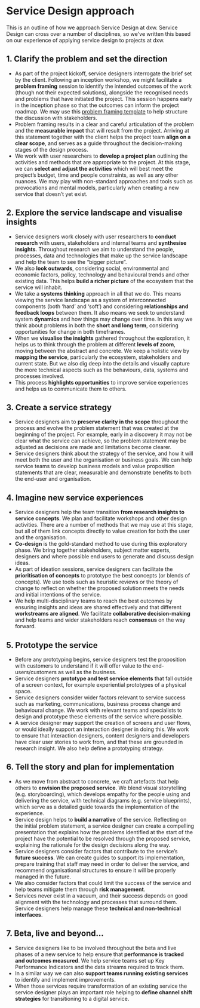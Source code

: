 ---
---
# Service Design approach

This is an outline of how we approach Service Design at dxw. Service Design can
cross over a number of disciplines, so we've written this based on our
experience of applying service design to projects at dxw.

## 1. Clarify the problem and set the direction

- As part of the project kickoff, service designers interrogate the brief set by
  the client. Following an inception workshop, we might facilitate a
  **problem framing** session to identify the intended outcomes of the
  work (though not their expected solutions), alongside
  the recognised needs and problems that have initiated the project. This
  session happens early in the inception phase so that the outcomes can inform
  the project roadmap. We may use this [problem framing template](https://docs.google.com/spreadsheets/d/1ygq9oF97XI5VebbchAP422oLo6SigkK_Ts__0TaS0-Y/edit?usp=sharing)
  to help structure the discussion with stakeholders.
- Problem framing results in a clear and careful articulation of the problem and
  the **measurable impact** that will result from the project. Arriving at this
  statement together with the client helps the project team **align on a clear scope**,
  and serves as a guide throughout the decision-making stages of the
  design process.
- We work with user researchers to **develop a project plan** outlining the
  activities and methods that are appropriate to the project. At this stage, we
  can **select and adjust the activities** which will best meet the project’s
  budget, time and people constraints, as well as any other nuances. We may play
  with non-standard approaches and tools such as provocations and mental models,
  particularly when creating a new service that doesn’t yet exist.

## 2. Explore the service landscape and visualise insights

- Service designers work closely with user researchers to **conduct research**
  with users, stakeholders and internal teams and **synthesise insights**.
  Throughout research we aim to understand the people, processes, data and
  technologies that make up the service landscape and help the team to see the
  “bigger picture”.
- We also **look outwards**, considering social, environmental and economic
  factors, policy, technology and behavioural trends and other existing data.
  This helps **build a richer picture** of the ecosystem that the service will
  inhabit.
- We take a **systems thinking** approach in all that we do. This means viewing
  the service landscape as a system of interconnected components (both ‘hard’
  and ‘soft’) and considering **relationships and feedback loops** between them.
  It also means we seek to understand system **dynamics** and how things may
  change over time. In this way we think about problems in both the **short and
  long term**, considering opportunities for change in both timeframes.
- When we **visualise the insights** gathered throughout the exploration, it
  helps us to think through the problem at different **levels of zoom**, moving
  between the abstract and concrete. We keep a holistic view by **mapping the service**,
  particularly the ecosystem, stakeholders and current state. But we
  also dig deep into the details and visually capture the more technical aspects
  such as the behaviours, data, systems and processes involved.
- This process **highlights opportunities** to improve service experiences and
  helps us to communicate them to others.

## 3. Create a service strategy

- Service designers aim to **preserve clarity in the scope** throughout the
  process and evolve the problem statement that was created at the beginning of
  the project. For example, early in a discovery it may not be clear what the
  service can achieve, so the problem statement may be adjusted as decisions are
  made and limitations become clearer.
- Service designers think about the strategy of the service, and how it will
  meet both the user and the organisation or business goals. We can help service
  teams to develop business models and value proposition statements that are
  clear, measurable and demonstrate benefits to both the end-user and
  organisation.

## 4. Imagine new service experiences

- Service designers help the team transition **from research insights to service concepts**.
  We plan and facilitate workshops and other design activities.
  There are a number of methods that we may use at this stage, but all of them
  link concepts directly to value creation for both the user and the
  organisation.
- **Co-design** is the gold-standard method to use during this exploratory phase.
  We bring together stakeholders, subject matter experts, designers and where
  possible end users to generate and discuss design ideas.
- As part of ideation sessions, service designers can facilitate the
  **prioritisation of concepts** to prototype the best concepts (or blends of
  concepts). We use tools such as heuristic reviews or the theory of change to
  reflect on whether the proposed solution meets the needs and initial
  intentions of the service.
- We help multi-disciplinary teams to reach the best outcomes by ensuring
  insights and ideas are shared effectively and that different **workstreams are
  aligned**. We facilitate **collaborative decision-making** and help teams and
  wider stakeholders reach **consensus** on the way forward.

## 5. Prototype the service

- Before any prototyping begins, service designers test the proposition
  with customers to understand if it will offer value to the
  end-users/customers as well as the business.
- Service designers **prototype and test service elements** that fall outside of
  a screen context, for example experiential prototypes of a physical space.
- Service designers consider wider factors relevant to service success such as
  marketing, communications, business process change and behavioural change. We
  work with relevant teams and specialists to design and prototype these
  elements of the service where possible.
- A service designer may support the creation of screens and user flows, or
  would ideally support an interaction designer in doing this. We work to ensure
  that interaction designers, content designers and developers have clear user
  stories to work from, and that these are grounded in research insight. We also
  help define a prototyping strategy.

## 6. Tell the story and plan for implementation

- As we move from abstract to concrete, we craft artefacts that help others to
  **envision the proposed service**. We blend visual storytelling (e.g.
  storyboarding), which develops empathy for the people using and delivering the
  service, with technical diagrams (e.g. service blueprints), which serve as a
  detailed guide towards the implementation of the experience.
- Service design helps to **build a narrative** of the service. Reflecting on
  the initial problem statement, a service designer can create a compelling
  presentation that explains how the problems identified at the start of the
  project have the potential to be resolved through the proposed service,
  explaining the rationale for the design decisions along the way.
- Service designers consider factors that contribute to the service’s **future success**.
  We can create guides to support its implementation, prepare
  training that staff may need in order to deliver the service, and recommend
  organisational structures to ensure it will be properly managed in the future.
- We also consider factors that could limit the success of the service and help
  teams mitigate them through **risk management**.
- Services never exist in a vacuum, and their success depends on good alignment
  with the technology and processes that surround them. Service designers help
  manage these **technical and non-technical interfaces**.

## 7. Beta, live and beyond...

- Service designers like to be involved throughout the beta and live phases of a
  new service to help ensure that **performance is tracked and outcomes measured**.
  We help service teams set up Key Performance Indicators and the
  data streams required to track them.
- In a similar way we can also **support teams running existing services** to
  identify and implement improvements.
- When those services require transformation of an existing service the
  service designer plays an important role helping to **define channel shift strategies**
  for transitioning to a digital service.
